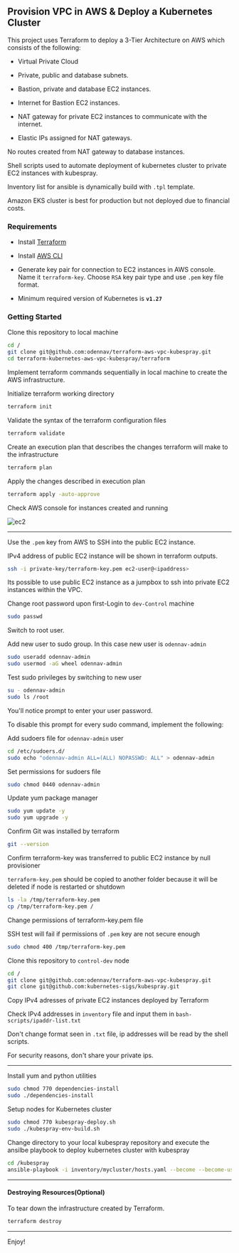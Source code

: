 ##  Provision VPC in AWS & Deploy a Kubernetes Cluster  

This project uses Terraform to deploy a 3-Tier Architecture on AWS which consists of the following:

- Virtual Private Cloud

- Private, public and database subnets.

- Bastion, private and database EC2 instances.

- Internet for Bastion EC2 instances.

- NAT gateway for private EC2 instances to communicate with the internet.

- Elastic IPs assigned for NAT gateways.

No routes created from NAT gateway to database instances.

Shell scripts used to automate deployment of kubernetes cluster to private EC2 instances with kubespray.

Inventory list for ansible is dynamically build with `.tpl` template.

Amazon EKS cluster is best for production but not deployed due to financial costs.

### Requirements

- Install [Terraform](https://developer.hashicorp.com/terraform/install)

- Install [AWS CLI](https://docs.aws.amazon.com/cli/latest/userguide/getting-started-install.html)

- Generate key pair for connection to EC2 instances in AWS console. Name it `terraform-key`. Choose `RSA` key pair type and use `.pem` key file format.

- Minimum required version of Kubernetes is **`v1.27`**

### Getting Started


Clone this repository to local machine
```bash
cd /
git clone git@github.com:odennav/terraform-aws-vpc-kubespray.git
cd terraform-kubernetes-aws-vpc-kubespray/terraform
```


Implement terraform commands sequentially in local machine to create the AWS infrastructure.

Initialize terraform working directory

```bash
terraform init
```

Validate the syntax of the terraform configuration files
```bash
terraform validate
```

Create an execution plan that describes the changes terraform will make to the infrastructure
```bash
terraform plan
```

Apply the changes described in execution plan
```bash
terraform apply -auto-approve
```
Check AWS console for instances created and running


![ec2](https://github.com/odennav/terraform-k8s-aws_ec2/blob/main/docs/ec2instances-shot.PNG)

-----
   
Use the `.pem` key from AWS to SSH into the public EC2 instance.

IPv4 address of public EC2 instance will be shown in terraform outputs.
```bash
ssh -i private-key/terraform-key.pem ec2-user@<ipaddress>
```
Its possible to use public EC2 instance as a jumpbox to ssh into private EC2 instances within the VPC.

Change root password upon first-Login to `dev-Control` machine
```bash
sudo passwd
```

Switch to root user.

Add new user to sudo group. In this case new user is `odennav-admin`
```bash
sudo useradd odennav-admin
sudo usermod -aG wheel odennav-admin
```

Test sudo privileges by switching to new user
```bash
su - odennav-admin
sudo ls /root
```

You'll notice prompt to enter your user password.

To disable this prompt for every sudo command, implement the following:

Add sudoers file for `odennav-admin` user
```bash
cd /etc/sudoers.d/
sudo echo "odennav-admin ALL=(ALL) NOPASSWD: ALL" > odennav-admin
```
Set permissions for sudoers file
```bash
sudo chmod 0440 odennav-admin
```

Update yum package manager
```bash
sudo yum update -y
sudo yum upgrade -y
```

Confirm Git was installed by terraform
```bash
git --version
```

Confirm terraform-key was transferred to public EC2 instance by null provisioner
   
`terraform-key.pem` should be copied to another folder because it will be deleted if node is restarted or shutdown
```bash
ls -la /tmp/terraform-key.pem
cp /tmp/terraform-key.pem /
```

Change permissions of terraform-key.pem file
   
SSH test will fail if permissions of `.pem` key are not secure enough
```bash
sudo chmod 400 /tmp/terraform-key.pem
```


Clone this repository to `control-dev` node
```bash
cd /
git clone git@github.com:odennav/terraform-aws-vpc-kubespray.git
git clone git@github.com:kubernetes-sigs/kubespray.git
```

Copy IPv4 adresses of private EC2 instances deployed by Terraform
   
Check IPv4 addresses in `inventory` file and input them in `bash-scripts/ipaddr-list.txt`
   
Don't change format seen in `.txt` file, ip addresses will be read by the shell scripts.
   
For security reasons, don't share your private ips. 

-----

Install yum and python utilities

```bash
sudo chmod 770 dependencies-install
sudo ./dependencies-install
```

Setup nodes for Kubernetes cluster
    
```bash
sudo chmod 770 kubespray-deploy.sh
sudo ./kubespray-env-build.sh
```
   
Change directory to your local kubespray repository and execute the ansilbe playbook to deploy kubernetes cluster with kubespray
   
```bash
cd /kubespray
ansible-playbook -i inventory/mycluster/hosts.yaml --become --become-user=odennav-admin cluster.yml
```

-----

#### Destroying Resources(Optional)

To tear down the infrastructure created by Terraform.

```bash
terraform destroy
```

-----

Enjoy!
